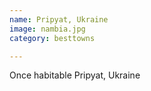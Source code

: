 ```yaml
---
name: Pripyat, Ukraine
image: nambia.jpg
category: besttowns

---
```


Once habitable Pripyat, Ukraine